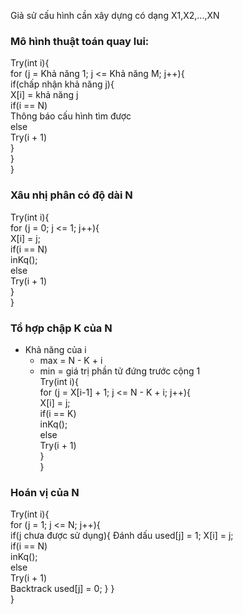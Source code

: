 Giả sử cấu hình cần xây dựng có dạng X1,X2,...,XN  
### Mô hình thuật toán quay lui:  
Try(int i){  
    for (j = Khả năng 1; j <= Khả năng M; j++){  
        if(chấp nhận khả năng j){  
            X[i] = khả năng j  
            if(i == N)  
                Thông báo cấu hình tìm được  
            else  
                Try(i + 1)  
        }  
    }  
}  
### Xâu nhị phân có độ dài N 
Try(int i){  
    for (j = 0; j <= 1; j++){  
        X[i] = j;  
        if(i == N)  
            inKq();    
        else  
            Try(i + 1)  
    }  
}  
### Tổ hợp chập K của N
- Khả năng của i 
    + max = N - K + i
    + min = giá trị phần tử đứng trước cộng 1  
Try(int i){  
    for (j = X[i-1] + 1; j <= N - K + i; j++){  
        X[i] = j;  
        if(i == K)  
            inKq();    
        else  
            Try(i + 1)  
    }  
}  
### Hoán vị của N 
Try(int i){  
    for (j = 1; j <= N; j++){  
        if(j chưa được sử dụng){
            Đánh dấu used[j] = 1; 
            X[i] = j;  
            if(i == N)  
                inKq();    
            else  
                Try(i + 1)  
            Backtrack 
            used[j] = 0;
        }
    }  
} 